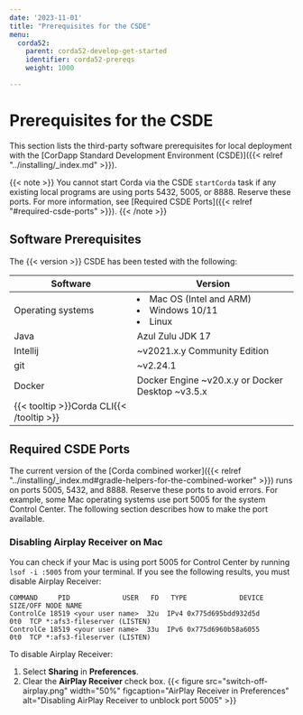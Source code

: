 ```yaml
---
date: '2023-11-01'
title: "Prerequisites for the CSDE"
menu:
  corda52:
    parent: corda52-develop-get-started
    identifier: corda52-prereqs
    weight: 1000

---
```

# Prerequisites for the CSDE

This section lists the third-party software prerequisites for local deployment with the [CorDapp Standard Development Environment (CSDE)]({{< relref "../installing/_index.md" >}}).

{{< note >}}
You cannot start Corda via the CSDE `startCorda` task if any existing local programs are using ports 5432, 5005, or 8888. Reserve these ports. For more information, see [Required CSDE Ports]({{< relref "#required-csde-ports" >}}).
{{< /note >}}

## Software Prerequisites

The {{< version >}} CSDE has been tested with the following:

| Software                                 | Version                                                             |
| ---------------------------------------- | ------------------------------------------------------------------- |
| Operating systems                        | <li>Mac OS (Intel and ARM)</li><li>Windows 10/11</li><li>Linux</li> |
| Java                                     | Azul Zulu JDK 17                                                    |
| Intellij                                 | ~v2021.x.y Community Edition                                        |
| git                                      | ~v2.24.1                                                            |
| Docker                                   | Docker Engine ~v20.x.y or Docker Desktop ~v3.5.x                    |
| {{< tooltip >}}Corda CLI{{< /tooltip >}} |                                                                     |

## Required CSDE Ports

The current version of the [Corda combined worker]({{< relref "../installing/_index.md#gradle-helpers-for-the-combined-worker" >}}) runs on ports 5005, 5432, and 8888. Reserve these ports to avoid errors. For example, some Mac operating systems use port 5005 for the system Control Center. The following section describes how to make the port available.

### Disabling Airplay Receiver on Mac

You can check if your Mac is using port 5005 for Control Center by running `lsof -i :5005` from your terminal. If you see the following results, you must disable Airplay Receiver:

```shell
COMMAND     PID             USER   FD   TYPE             DEVICE SIZE/OFF NODE NAME
ControlCe 18519 <your user name>  32u  IPv4 0x775d695bdd932d5d      0t0  TCP *:afs3-fileserver (LISTEN)
ControlCe 18519 <your user name>  33u  IPv6 0x775d6960b58a6055      0t0  TCP *:afs3-fileserver (LISTEN)
```
To disable Airplay Receiver:

1. Select **Sharing** in **Preferences**.
2. Clear the **AirPlay Receiver** check box.
   {{< figure src="switch-off-airplay.png" width="50%" figcaption="AirPlay Receiver in Preferences" alt="Disabling AirPlay Receiver to unblock port 5005" >}}
